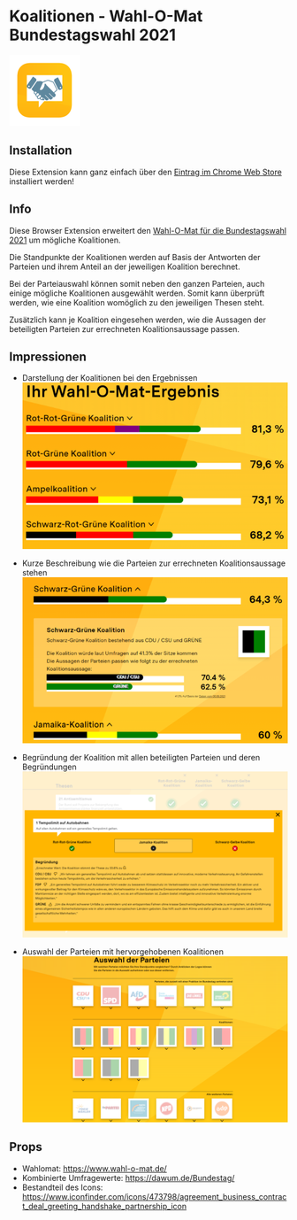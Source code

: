 # Koalitionen - Wahl-O-Mat Bundestagswahl 2021

![logo]

## Installation
Diese Extension kann ganz einfach über den [Eintrag im Chrome Web Store][cws-entry] installiert werden!

## Info

Diese Browser Extension erweitert den [Wahl-O-Mat für die Bundestagswahl 2021][wahlomat-btw-2021] um mögliche Koalitionen.

Die Standpunkte der Koalitionen werden auf Basis der Antworten der Parteien und ihrem Anteil an der jeweiligen Koalition berechnet.

Bei der Parteiauswahl können somit neben den ganzen Parteien, auch einige mögliche Koalitionen ausgewählt werden. Somit kann überprüft werden, wie eine Koalition womöglich zu den jeweiligen Thesen steht.

Zusätzlich kann je Koalition eingesehen werden, wie die Aussagen der beteiligten Parteien zur errechneten Koalitionsaussage passen.

## Impressionen

* Darstellung der Koalitionen bei den Ergebnissen
  ![screenshot1]

* Kurze Beschreibung wie die Parteien zur errechneten Koalitionsaussage stehen
  ![screenshot2]

* Begründung der Koalition mit allen beteiligten Parteien und deren Begründungen
  ![screenshot3]

* Auswahl der Parteien mit hervorgehobenen Koalitionen
  ![screenshot4]

## Props

* Wahlomat: https://www.wahl-o-mat.de/
* Kombinierte Umfragewerte: https://dawum.de/Bundestag/
* Bestandteil des Icons: https://www.iconfinder.com/icons/473798/agreement_business_contract_deal_greeting_handshake_partnership_icon


[wahlomat-btw-2021]: https://www.wahl-o-mat.de/bundestagswahl2021/app/main_app.html

[cws-entry]: https://chrome.google.com/webstore/detail/idpneemecipcgckilolelgdphmppjmmf

[logo]: extension/icon_128.png
[screenshot1]: images/screenshot_1.png
[screenshot2]: images/screenshot_2.png
[screenshot3]: images/screenshot_3.png
[screenshot4]: images/screenshot_4.png
